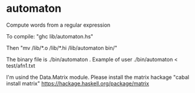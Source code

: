 automaton
==========

Compute words from a regular expression

To compile: "ghc lib/automaton.hs"

Then "mv /lib/\*.o /lib/\*.hi /lib/automaton bin/"

The binary file is ./bin/automaton . Example of user ./bin/automaton < test/afn1.txt

I'm usind the Data.Matrix module. Please install the matrix hackage "cabal install matrix"
<a href="https://hackage.haskell.org/package/matrix">https://hackage.haskell.org/package/matrix</a>
